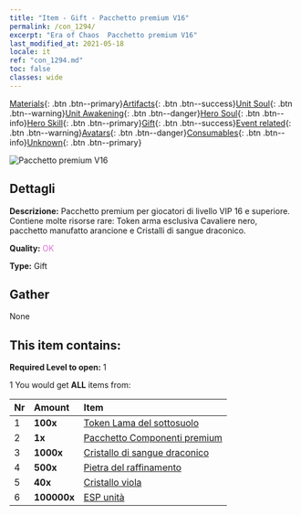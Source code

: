 ```yaml
---
title: "Item - Gift - Pacchetto premium V16"
permalink: /con_1294/
excerpt: "Era of Chaos  Pacchetto premium V16"
last_modified_at: 2021-05-18
locale: it
ref: "con_1294.md"
toc: false
classes: wide
---
```

 [Materials](/ItemsIT/){: .btn .btn--primary}[Artifacts](/ItemsIT/Artifacts/){: .btn .btn--success}[Unit Soul](/ItemsIT/UnitSoul/){: .btn .btn--warning}[Unit Awakening](/ItemsIT/UnitAwakening/){: .btn .btn--danger}[Hero Soul](/ItemsIT/HeroSoul/){: .btn .btn--info}[Hero Skill](/ItemsIT/HeroSkill/){: .btn .btn--primary}[Gift](/ItemsIT/Gift/){: .btn .btn--success}[Event related](/ItemsIT/Events/){: .btn .btn--warning}[Avatars](/ItemsIT/Avatars/){: .btn .btn--danger}[Consumables](/ItemsIT/Consumables/){: .btn .btn--info}[Unknown](/ItemsIT/Unknown/){: .btn .btn--primary}

 ![Pacchetto premium V16](/images/t/i_905001.png)

## Dettagli
 **Descrizione:** Pacchetto premium per giocatori di livello VIP 16 e superiore. Contiene molte risorse rare: Token arma esclusiva Cavaliere nero, pacchetto manufatto arancione e Cristalli di sangue draconico.

 **Quality:** <span style="color: #DA70D6">OK</span>

 **Type:** Gift

## Gather

  None

## This item contains:

 **Required Level to open:** 1

 1 You would get **ALL** items  from:

  | Nr | Amount |     Item    |
  |:---|:-------|:------------|
  | 1 |  **100x** | [Token Lama del sottosuolo](/ItemsIT/con_979/) |  | 
  | 2 |  **1x** | [Pacchetto Componenti premium](/ItemsIT/con_1363/) |  | 
  | 3 |  **1000x** | [Cristallo di sangue draconico](/ItemsIT/con_879/) |  | 
  | 4 |  **500x** | [Pietra del raffinamento](/ItemsIT/con_814/) |  | 
  | 5 |  **40x** | [Cristallo viola](/ItemsIT/con_720/) |  | 
  | 6 |  **100000x** | [ESP unità](/ItemsIT/con_902/) |  | 
